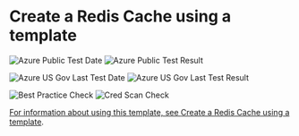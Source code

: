# Create a Redis Cache using a template

![Azure Public Test Date](https://azurequickstartsservice.blob.core.windows.net/badges/101-redis-cache/PublicLastTestDate.svg)
![Azure Public Test Result](https://azurequickstartsservice.blob.core.windows.net/badges/101-redis-cache/PublicDeployment.svg)

![Azure US Gov Last Test Date](https://azurequickstartsservice.blob.core.windows.net/badges/101-redis-cache/FairfaxLastTestDate.svg)
![Azure US Gov Last Test Result](https://azurequickstartsservice.blob.core.windows.net/badges/101-redis-cache/FairfaxDeployment.svg)

![Best Practice Check](https://azurequickstartsservice.blob.core.windows.net/badges/101-redis-cache/BestPracticeResult.svg)
![Cred Scan Check](https://azurequickstartsservice.blob.core.windows.net/badges/101-redis-cache/CredScanResult.svg)

<a href="https://portal.azure.com/#create/Microsoft.Template/uri/https%3A%2F%2Fraw.githubusercontent.com%2Fazure%2Fazure-quickstart-templates%2Fmaster%2F101-redis-cache%2Fazuredeploy.json" target="_blank">

For information about using this template, see [Create a Redis Cache using a template](https://azure.microsoft.com/en-us/documentation/articles/cache-redis-cache-arm-provision/).


